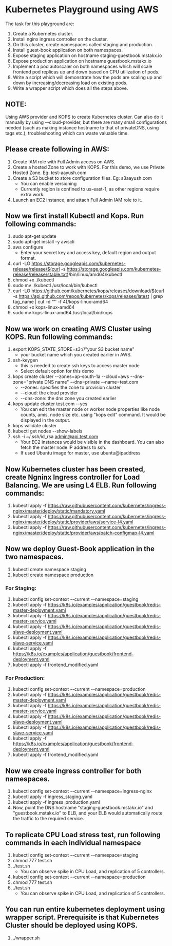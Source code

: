 # Kubernetes Playground using AWS
The task for this playground are:
1. Create a Kubernetes cluster.
2. Install nginx ingress controller on the cluster. 
3. On this cluster, create namespaces called staging and production.
4. Install guest-book application on both namespaces.
5. Expose staging application on hostname staging-guestbook.mstakx.io
6. Expose production application on hostname guestbook.mstakx.io
7. Implement a pod autoscaler on both namespaces which will scale frontend pod replicas up and down
based on CPU utilization of pods.
8. Write a script which will demonstrate how the pods are scaling up and down by increasing/decreasing load
on existing pods.
9. Write a wrapper script which does all the steps above.

## NOTE:
Using AWS provider and KOPS to create Kubernetes cluster. Can also do it manually by using --cloud-provider, but there are many small configurations needed  (such as making instance hostname to that of privateDNS, using tags etc.), troubleshooting which can waste valuable time.

## Please create following in AWS:
1. Create IAM role with Full Admin access on AWS.
1. Create a hosted Zone to work with KOPS. For this demo, we use Private Hosted Zone. Eg: test-aayush.com
1. Create a S3 bucket to store configuration files. Eg: s3aayush.com
   * You can enable versioning
   * Currently region is confined to us-east-1, as other regions require extra work.
1. Launch an EC2 instance, and attach Full Admin IAM role to it.

## Now we first install Kubectl and Kops. Run following commands:
   1. sudo apt-get update
   1. sudo apt-get install -y awscli
   1. aws configure
      * Enter your secret key and access key, default region and output format.
   1. curl -LO https://storage.googleapis.com/kubernetes-release/release/$(curl -s https://storage.googleapis.com/kubernetes-release/release/stable.txt)/bin/linux/amd64/kubectl
   1. chmod +x ./kubectl
   1. sudo mv ./kubectl /usr/local/bin/kubectl
   1. curl -LO https://github.com/kubernetes/kops/releases/download/$(curl -s https://api.github.com/repos/kubernetes/kops/releases/latest | grep tag_name | cut -d '"' -f 4)/kops-linux-amd64
   1. chmod +x kops-linux-amd64
   1. sudo mv kops-linux-amd64 /usr/local/bin/kops

## Now we work on creating AWS Cluster using KOPS. Run following commands:
1. export KOPS_STATE_STORE=s3://"your S3 bucket name"
   * your bucket name which you created earlier in AWS.
1. ssh-keygen
   * this is needed to create ssh keys to access master node
   * Select default option for this demo
1. kops create cluster --zones=ap-south-1a --cloud=aws --dns-zone="private DNS name" --dns=private --name=test.com
   * --zones: specifies the zone to provision cluster
   * --cloud: the cloud provider
   * --dns-zone: the dns zone you created earlier
1. kops update cluster test.com --yes
   * You can edit the master node or worker node properties like node counts, amis, node size etc. using "kops edit" command. It 
     would be displayed in the output.
1. kops validate cluster
1. kubectl get nodes --show-labels
1. ssh  -i ~/.ssh/id_rsa admin@api.test.com
   * Your EC2 instances would be visible in the dashboard. You can also fetch the master node IP address to ssh.
   * If used Ubuntu image for master, use ubuntu@ipaddress
  
## Now Kubernetes cluster has been created, create Ngninx Ingress controller for Load Balancing. We are using L4 ELB. Run following commands:
1. kubectl apply -f https://raw.githubusercontent.com/kubernetes/ingress-nginx/master/deploy/static/mandatory.yaml
1. kubectl apply -f https://raw.githubusercontent.com/kubernetes/ingress-nginx/master/deploy/static/provider/aws/service-l4.yaml
1. kubectl apply -f https://raw.githubusercontent.com/kubernetes/ingress-nginx/master/deploy/static/provider/aws/patch-configmap-l4.yaml

## Now we deploy Guest-Book application in the two namespaces.
1. kubectl create namespace staging
1. kubectl create namespace production
### For Staging:
1. kubectl config set-context --current --namespace=staging
1. kubectl apply -f https://k8s.io/examples/application/guestbook/redis-master-deployment.yaml
1. kubectl apply -f https://k8s.io/examples/application/guestbook/redis-master-service.yaml
1. kubectl apply -f https://k8s.io/examples/application/guestbook/redis-slave-deployment.yaml
1. kubectl apply -f https://k8s.io/examples/application/guestbook/redis-slave-service.yaml
1. kubectl apply -f https://k8s.io/examples/application/guestbook/frontend-deployment.yaml
1. kubectl apply -f frontend_modified.yaml
### For Production:
1. kubectl config set-context --current --namespace=production
1. kubectl apply -f https://k8s.io/examples/application/guestbook/redis-master-deployment.yaml
1. kubectl apply -f https://k8s.io/examples/application/guestbook/redis-master-service.yaml
1. kubectl apply -f https://k8s.io/examples/application/guestbook/redis-slave-deployment.yaml
1. kubectl apply -f https://k8s.io/examples/application/guestbook/redis-slave-service.yaml
1. kubectl apply -f https://k8s.io/examples/application/guestbook/frontend-deployment.yaml
1. kubectl apply -f frontend_modified.yaml

## Now we create ingress controller for both namespaces.
1. kubectl config set-context --current --namespace=ingress-nginx
1. kubectl apply -f ingress_staging.yaml
1. kubectl apply -f ingress_production.yaml
1. Now, point the DNS hostname "staging-guestbook.mstakx.io" and "guestbook.mstakx.io" to ELB, and your ELB would automatically route the traffic to the required service.

## To replicate CPU Load stress test, run following commands in each individual namespace
1. kubectl config set-context --current --namespace=staging
1. chmod 777 test.sh
1. ./test.sh
   * You can observe spike in CPU Load, and replication of 5 controllers.
1. kubectl config set-context --current --namespace=production
1. chmod 777 test.sh
1. ./test.sh
   * You can observe spike in CPU Load, and replication of 5 controllers.

## You can run entire kubernetes deployment using wrapper script. Prerequisite is that Kubernetes Cluster should be deployed using KOPS.
1. ./wrapper.sh

